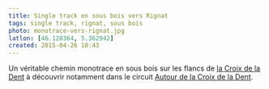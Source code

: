 ```yaml
---
title: Single track en sous bois vers Rignat
tags: single track, rignat, sous bois
photo: monotrace-vers-rignat.jpg
latlon: [46.128364, 5.362942]
created: 2015-04-26 10:43
---
```


Un véritable chemin monotrace en sous bois sur les flancs de [la Croix de la
Dent](/photos/croix-de-la-dent/) à découvrir notamment dans le circuit [Autour
de la Croix de la Dent](/randonnees/autour-de-la-croix-de-la-dent/).
